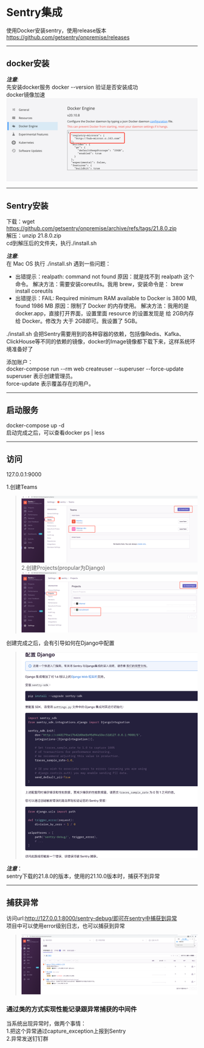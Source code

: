 # Sentry集成

使用Docker安装sentry，使用release版本
https://github.com/getsentry/onpremise/releases
***
## docker安装 
***注意***:  
先安装docker服务  docker --version 验证是否安装成功  
docker镜像加速  ![](snapshot/Docker-Engine.png) 
***
## Sentry安装
下载：wget https://github.com/getsentry/onpremise/archive/refs/tags/21.8.0.zip  
解压：unzip 21.8.0.zip  
cd到解压后的文件夹，执行./install.sh

***注意***:  
在 Mac OS 执行 ./install.sh 遇到一些问题：
* 出错提示：realpath: command not found
原因：就是找不到 realpath 这个命令。
解决方法：需要安装coreutils。我用 brew，安装命令是： brew install coreutils
* 出错提示：FAIL: Required minimum RAM available to Docker is 3800 MB, found 1986 MB
原因：限制了 Docker 的内存使用。
解决方法：我用的是 docker.app，直接打开界面，设置里面 resource 的设置发现是 给 2GB内存给 Docker。修改为 大于 2GB即可。我设置了 5GB。

./install.sh 会把Sentry需要用到的各种容器的依赖，包括像Redis、Kafka、ClickHouse等不同的依赖的镜像，docker的Image镜像都下载下来，这样系统环境准备好了

添加账户：  
docker-compose run --rm web createuser --superuser --force-update  
superuser 表示创建管理员。  
force-update 表示覆盖存在的用户。
***
## 启动服务
docker-compose up -d  
启动完成之后，可以查看docker ps | less
***
## 访问
127.0.0.1:9000

1.创建Teams  
>![](snapshot/sentry-teams.png) 
2.创建Projects(propular为Django)
>![](snapshot/sentry-projects.png) 

创建完成之后，会有引导如何在Django中配置  
>![](snapshot/sentry-setting.png) 

***注意***：  
sentry下载的21.8.0的版本，使用的21.10.0版本时，捕获不到异常
***
## 捕获异常
访问url:http://127.0.0.1:8000/sentry-debug/即可在sentry中捕获到异常  
项目中可以使用error级别日志，也可以捕获到异常  
>![](snapshot/sentry-issues.png) 

### 通过类的方式实现性能记录跟异常捕获的中间件
当系统出现异常时，做两个事情：  
1.把这个异常通过capture_exception上报到Sentry  
2.异常发送钉钉群






